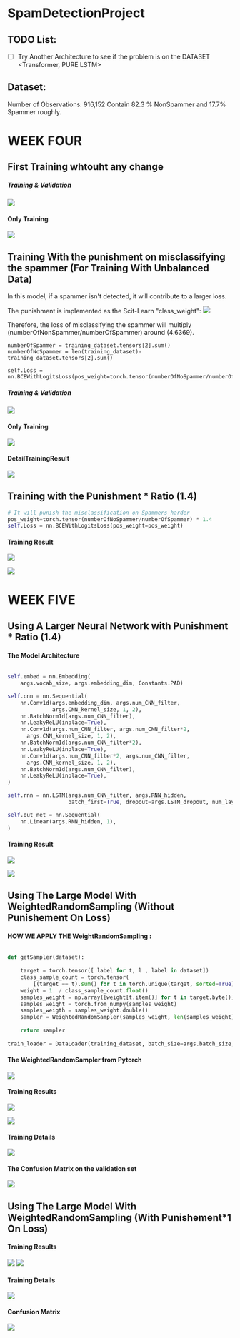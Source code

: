 # SpamDetectionProject

## TODO List:

- [ ] Try Another Architecture to see if the problem is on the DATASET <Transformer, PURE LSTM>


## Dataset:
  Number of Observations: 916,152
  Contain 82.3 % NonSpammer and 17.7% Spammer roughly. 
  

# WEEK FOUR
  

## First Training whtouht any change

##### Training & Validation
![](https://github.com/ChihchengHsieh/SpamDetectionProject/blob/master/ModelLog/WithOutPunishment/All_Hist_SSCL.png?raw=true)

#### Only Training 

![](https://github.com/ChihchengHsieh/SpamDetectionProject/blob/master/ModelLog/WithOutPunishment/Train_Loss&Acc_Hist_SSCL.png?raw=true)

## Training With the punishment on misclassifying the spammer (For Training With Unbalanced Data)
In this model, if a spammer isn't detected, it will contribute to a larger loss.

The punishment is implemented as the Scit-Learn "class_weight":
![](https://github.com/ChihchengHsieh/SpamDetectionProject/blob/master/skleanClassWeight.png?raw=true)

Therefore, the loss of misclassifying the spammer will multiply (numberOfNonSpammer/numberOfSpammer) around (4.6369).


```
numberOfSpammer = training_dataset.tensors[2].sum()
numberOfNoSpammer = len(training_dataset)-training_dataset.tensors[2].sum()

self.Loss = nn.BCEWithLogitsLoss(pos_weight=torch.tensor(numberOfNoSpammer/numberOfSpammer))

```


##### Training & Validation
![](https://github.com/ChihchengHsieh/SpamDetectionProject/blob/master/ModelLog/WithPunishmentOnSpammer/All_Hist_SSCL.png?raw=true)

#### Only Training 
![](https://github.com/ChihchengHsieh/SpamDetectionProject/blob/master/ModelLog/WithPunishmentOnSpammer/Train_Loss&Acc_Hist_SSCL.png?raw=true)

#### DetailTrainingResult

![](https://github.com/ChihchengHsieh/SpamDetectionProject/blob/master/EpochSix.png?raw=true)




## Training with the Punishment * Ratio (1.4)

```python
# It will punish the misclassification on Spammers harder
pos_weight=torch.tensor(numberOfNoSpammer/numberOfSpammer) * 1.4
self.Loss = nn.BCEWithLogitsLoss(pos_weight=pos_weight)

```

#### Training Result

![](https://github.com/ChihchengHsieh/SpamDetectionProject/blob/master/ModelLog/WithPunishmentAndRatio1.4/All_Hist_SSCL.png?raw=true)

![](https://github.com/ChihchengHsieh/SpamDetectionProject/blob/master/ModelLog/WithPunishmentAndRatio1.4/Train_Loss%26Acc_Hist_SSCL.png?raw=true)




# WEEK FIVE


## Using A Larger Neural Network with Punishment * Ratio (1.4)

#### The Model Architecture


```python

self.embed = nn.Embedding(
    args.vocab_size, args.embedding_dim, Constants.PAD)

self.cnn = nn.Sequential(
    nn.Conv1d(args.embedding_dim, args.num_CNN_filter,
              args.CNN_kernel_size, 1, 2),
    nn.BatchNorm1d(args.num_CNN_filter),
    nn.LeakyReLU(inplace=True),
    nn.Conv1d(args.num_CNN_filter, args.num_CNN_filter*2,
      args.CNN_kernel_size, 1, 2),
    nn.BatchNorm1d(args.num_CNN_filter*2),
    nn.LeakyReLU(inplace=True),
    nn.Conv1d(args.num_CNN_filter*2, args.num_CNN_filter,
      args.CNN_kernel_size, 1, 2),
    nn.BatchNorm1d(args.num_CNN_filter),
    nn.LeakyReLU(inplace=True),
)

self.rnn = nn.LSTM(args.num_CNN_filter, args.RNN_hidden,
                   batch_first=True, dropout=args.LSTM_dropout, num_layers = 3)

self.out_net = nn.Sequential(
    nn.Linear(args.RNN_hidden, 1),
)

```
#### Training Result

![](https://github.com/ChihchengHsieh/SpamDetectionProject/blob/master/ModelLog/LargerModelWith1.4/All_Hist_SSCL.png?raw=true)

![](https://github.com/ChihchengHsieh/SpamDetectionProject/blob/master/ModelLog/LargerModelWith1.4/Train_Loss%26Acc_Hist_SSCL.png?raw=true)




## Using The Large Model With WeightedRandomSampling (Without Punishement On Loss)

#### HOW WE APPLY THE WeightRandomSampling <Only Use on the training set>:

```python

def getSampler(dataset):
    
    target = torch.tensor([ label for t, l , label in dataset])
    class_sample_count = torch.tensor(
        [(target == t).sum() for t in torch.unique(target, sorted=True)])
    weight = 1. / class_sample_count.float()
    samples_weight = np.array([weight[t.item()] for t in target.byte()])
    samples_weight = torch.from_numpy(samples_weight)
    samples_weigth = samples_weight.double()
    sampler = WeightedRandomSampler(samples_weight, len(samples_weight))
    
    return sampler
    
train_loader = DataLoader(training_dataset, batch_size=args.batch_size, shuffle=False, drop_last=False, sampler = sampler)

```

#### The WeightedRandomSampler from Pytorch

![](https://github.com/ChihchengHsieh/SpamDetectionProject/blob/master/ModelLog/LargeModelWithWeightedRandomSampling/PytorchWeightedRandomSampler.png?raw=true)


#### Training Results

![](https://github.com/ChihchengHsieh/SpamDetectionProject/blob/master/ModelLog/LargeModelWithWeightedRandomSampling/Train_Loss%26Acc_Hist_SSCL.png?raw=true)

![](https://github.com/ChihchengHsieh/SpamDetectionProject/blob/master/ModelLog/LargeModelWithWeightedRandomSampling/All_Hist_SSCL.png?raw=true)


#### Training Details

![](https://github.com/ChihchengHsieh/SpamDetectionProject/blob/master/ModelLog/LargeModelWithWeightedRandomSampling/WeightedRandomSampling.png)

#### The Confusion Matrix on the validation set

![](https://github.com/ChihchengHsieh/SpamDetectionProject/blob/master/ModelLog/LargeModelWithWeightedRandomSampling/ConfusionMatrix.png?raw=true)



## Using The Large Model With WeightedRandomSampling (With Punishement*1 On Loss)

#### Training Results
![](https://github.com/ChihchengHsieh/SpamDetectionProject/blob/master/ModelLog/LargerModelUsingWeightedRandomSampliingAndNormalRatioAtSameTime/Train_Loss%26Acc_Hist_SSCL.png?raw=true)
![](https://github.com/ChihchengHsieh/SpamDetectionProject/blob/master/ModelLog/LargerModelUsingWeightedRandomSampliingAndNormalRatioAtSameTime/All_Hist_SSCL.png?raw=true)

#### Training Details
![](https://github.com/ChihchengHsieh/SpamDetectionProject/blob/master/ModelLog/LargerModelUsingWeightedRandomSampliingAndNormalRatioAtSameTime/TrainingDetails.png?raw=true)


#### Confusion Matrix
![](https://github.com/ChihchengHsieh/SpamDetectionProject/blob/master/ModelLog/LargerModelUsingWeightedRandomSampliingAndNormalRatioAtSameTime/ConfusionMatrix.png?raw=true)

